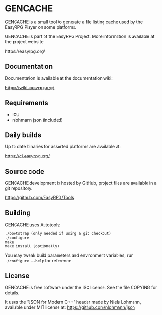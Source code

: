 GENCACHE
========

GENCACHE is a small tool to generate a file listing cache used by the
EasyRPG Player on some platforms.

GENCACHE is part of the EasyRPG Project.
More information is available at the project website:

https://easyrpg.org/


Documentation
-------------

Documentation is available at the documentation wiki:

https://wiki.easyrpg.org/


Requirements
------------

 * ICU
 * nlohmann json (included)


Daily builds
------------

Up to date binaries for assorted platforms are available at:

https://ci.easyrpg.org/


Source code
-----------

GENCACHE development is hosted by GitHub, project files are available in a git
repository.

https://github.com/EasyRPG/Tools


Building
--------

GENCACHE uses Autotools:

    ./bootstrap (only needed if using a git checkout)
    ./configure
    make
    make install (optionally)

You may tweak build parameters and environment variables, run
`./configure --help` for reference.


License
-------

GENCACHE is free software under the ISC license. See the file COPYING for
details.

It uses the "JSON for Modern C++" header made by Niels Lohmann,
available under MIT license at: https://github.com/nlohmann/json
